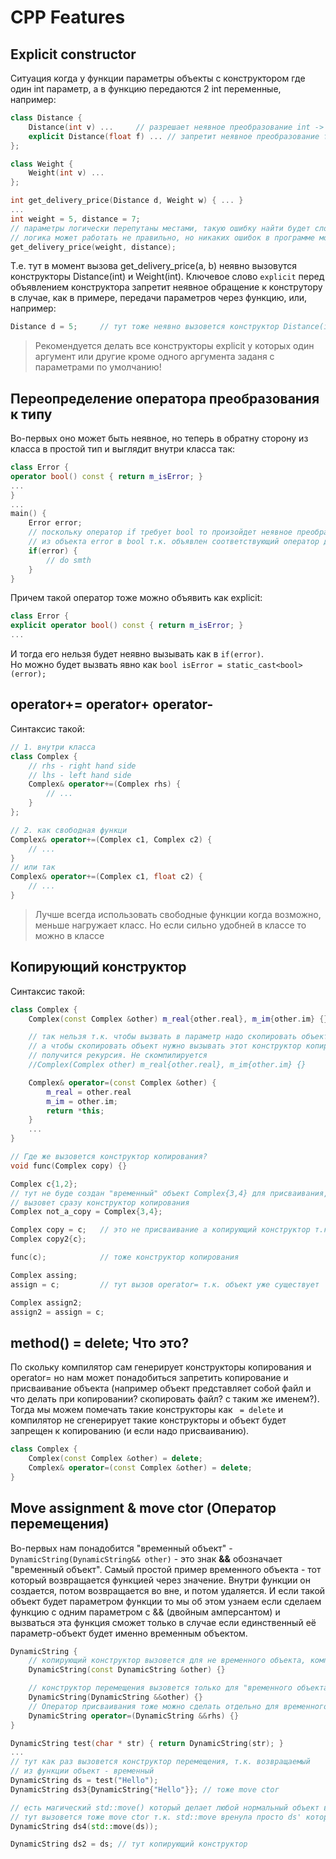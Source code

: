 # CPP Features

## Explicit constructor
Ситуация когда у функции параметры объекты с конструктором где один int параметр, а в функцию  передаются 2 int переменные, например:
```cpp
class Distance {
    Distance(int v) ...     // разрешает неявное преобразование int -> Distance(int)
    explicit Distance(float f) ... // запретит неявное преобразование float -> Distance(float)
};

class Weight {
    Weight(int v) ...
};

int get_delivery_price(Distance d, Weight w) { ... }
...
int weight = 5, distance = 7;
// параметры логически перепутаны местами, такую ошибку найти будет сложно
// логика может работать не правильно, но никаких ошибок в программе может не быть
get_delivery_price(weight, distance);   
```
Т.е. тут в момент вызова get_delivery_price(a, b) неявно вызовутся конструкторы Distance(int) и Weight(int). Ключевое слово `explicit` перед объявлением конструктора запретит неявное обращение к конструтору в случае, как в примере, передачи параметров через функцию, или, например:
```cpp
Distance d = 5;     // тут тоже неявно вызовется конструктор Distance(int)
```
> Рекомендуется делать все конструкторы explicit у которых один аргумент или другие кроме одного аргумента заданя с параметрами по умолчанию!

## Переопределение оператора преобразования к типу
Во-первых оно может быть неявное, но теперь в обратну сторону из класса в простой тип и выглядит внутри класса так:
```cpp
class Error {
operator bool() const { return m_isError; }
...
}
...
main() {
    Error error;
    // поскольку оператор if требует bool то произойдет неявное преобразование
    // из объекта error в bool т.к. объявлен соответствующий оператор для класса
    if(error) {
        // do smth
    }
}
```
Причем такой оператор тоже можно объявить как explicit:
```cpp
class Error {
explicit operator bool() const { return m_isError; }
...
```
И тогда его нельзя будет неявно вызывать как в `if(error)`.  
Но можно будет вызвать явно как `bool isError = static_cast<bool>(error);`

## operator+= operator+ operator-
Синтаксис такой:
```cpp
// 1. внутри класса
class Complex {
    // rhs - right hand side
    // lhs - left hand side
    Complex& operator+=(Complex rhs) {
        // ...
    }
};

// 2. как свободная функци
Complex& operator+=(Complex c1, Complex c2) {
    // ...
}
// или так
Complex& operator+=(Complex c1, float c2) {
    // ...
}
```
> Лучше всегда использовать свободные функции когда возможно, меньше нагружает класс. Но если сильно удобней в классе то можно в классе

## Копирующий конструктор
Синтаксис такой:
```cpp
class Complex {
    Complex(const Complex &other) m_real{other.real}, m_im{other.im} {}

    // так нельзя т.к. чтобы вызвать в параметр надо скопировать объект
    // а чтобы скопировать объект нужно вызывать этот конструктор копирования :)
    // получится рекурсия. Не скомпилируется
    //Complex(Complex other) m_real{other.real}, m_im{other.im} {}

    Complex& operator=(const Complex &other) {
        m_real = other.real
        m_im = other.im;
        return *this;
    }
    ...
}

// Где же вызовется конструктор копирования?
void func(Complex copy) {}

Complex c{1,2};
// тут не буде создан "временный" объект Complex{3,4} для присваивания, вместо этого компилятор
// вызовет сразу конструктор копирования
Complex not_a_copy = Complex{3,4}; 

Complex copy = c;   // это не присваивание а копирующий конструктор т.к. объявление переменной
Complex copy2{c};

func(c);            // тоже конструктор копирования

Complex assing;
assign = c;         // тут вызов operator= т.к. объект уже существует

Complex assign2;
assign2 = assign = c;
```

## method() = delete; Что это?
По скольку компилятор сам генерирует конструкторы копирования и operator= но нам может понадобиться запретить копирование и присваивание объекта (например объект представляет собой файл и что делать при копировании? скопировать файл? с таким же именем?). Тогда мы можем помечать такие конструкторы как ` = delete` и компилятор не сгенерирует такие конструкторы и объект будет запрещен к копированию (и если надо присваиванию).
```cpp
class Complex {
    Complex(const Complex &other) = delete;
    Complex& operator=(const Complex &other) = delete;
}
```

## Move assignment & move ctor (Оператор перемещения)
Во-первых нам понадобится "временный объект" - `DynamicString(DynamicString&& other)` - это знак **&&** обозначает "временный объект". Самый простой пример временного объекта - тот который возвращается функцией через значение. Внутри функции он создается, потом возвращается во вне, и потом удаляется. И если такой объект будет параметром функции то мы об этом узнаем если сделаем функцию с одним параметром с && (двойным амперсантом) и вызваться эта функция сможет только в случае если единственный её параметр-объект будет именно временным объектом.
```cpp
DynamicString {
    // копирующий конструктор вызовется для не временного объекта, компилятор гарантирует
    DynamicString(const DynamicString &other) {}  

    // конструктор перемещения вызовется только для "временного объекта"
    DynamicString(DynamicString &&other) {}
    // Оператор присваивания тоже можно сделать отдельно для временного объекта
    DynamicString operator=(DynamicString &&rhs) {}
}

DynamicString test(char * str) { return DynamicString(str); }
...
// тут как раз вызовется конструктор перемещения, т.к. возвращаемый 
// из функции объект - временный
DynamicString ds = test("Hello"); 
DynamicString ds3{DynamicString{"Hello"}}; // тоже move ctor

// есть магический std::move() который делает любой нормальный объект временным, т.е.
// тут вызовется тоже move ctor т.к. std::move вренула просто ds' который копия ds только временная
DynamicString ds4(std::move(ds)); 

DynamicString ds2 = ds; // тут копирующий конструктор
```